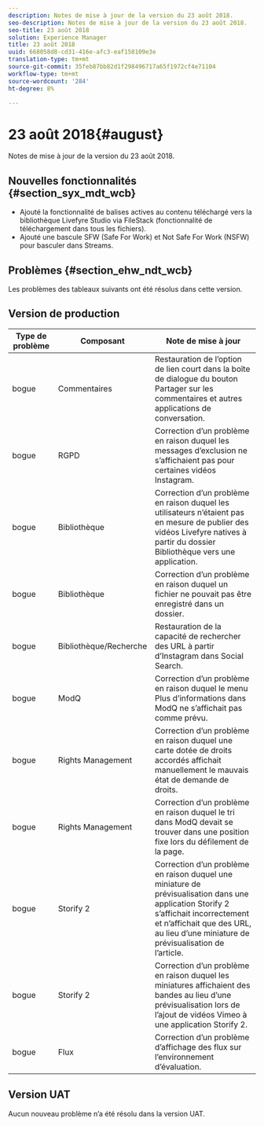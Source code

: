 ```yaml
---
description: Notes de mise à jour de la version du 23 août 2018.
seo-description: Notes de mise à jour de la version du 23 août 2018.
seo-title: 23 août 2018
solution: Experience Manager
title: 23 août 2018
uuid: 668058d8-cd31-416e-afc3-eaf158109e3e
translation-type: tm+mt
source-git-commit: 35feb87bb82d1f298496717a65f1972cf4e71104
workflow-type: tm+mt
source-wordcount: '284'
ht-degree: 8%

---
```



# 23 août 2018{#august}

Notes de mise à jour de la version du 23 août 2018.

## Nouvelles fonctionnalités {#section_syx_mdt_wcb}

* Ajouté la fonctionnalité de balises actives au contenu téléchargé vers la bibliothèque Livefyre Studio via FileStack (fonctionnalité de téléchargement dans tous les fichiers).
* Ajouté une bascule SFW (Safe For Work) et Not Safe For Work (NSFW) pour basculer dans Streams.

## Problèmes {#section_ehw_ndt_wcb}

Les problèmes des tableaux suivants ont été résolus dans cette version.

## Version de production

| **Type de problème** | **Composant** | **Note de mise à jour** |
|---|---|---|
| bogue | Commentaires | Restauration de l’option de lien court dans la boîte de dialogue du bouton Partager sur les commentaires et autres applications de conversation. |
| bogue | RGPD | Correction d’un problème en raison duquel les messages d’exclusion ne s’affichaient pas pour certaines vidéos Instagram. |
| bogue | Bibliothèque | Correction d’un problème en raison duquel les utilisateurs n’étaient pas en mesure de publier des vidéos Livefyre natives à partir du dossier Bibliothèque vers une application. |
| bogue | Bibliothèque | Correction d’un problème en raison duquel un fichier ne pouvait pas être enregistré dans un dossier. |
| bogue | Bibliothèque/Recherche | Restauration de la capacité de rechercher des URL à partir d’Instagram dans Social Search. |
| bogue | ModQ | Correction d’un problème en raison duquel le menu Plus d’informations dans ModQ ne s’affichait pas comme prévu. |
| bogue | Rights Management | Correction d’un problème en raison duquel une carte dotée de droits accordés affichait manuellement le mauvais état de demande de droits. |
| bogue | Rights Management | Correction d’un problème en raison duquel le tri dans ModQ devait se trouver dans une position fixe lors du défilement de la page. |
| bogue | Storify 2 | Correction d’un problème en raison duquel une miniature de prévisualisation dans une application Storify 2 s’affichait incorrectement et n’affichait que des URL, au lieu d’une miniature de prévisualisation de l’article. |
| bogue | Storify 2 | Correction d’un problème en raison duquel les miniatures affichaient des bandes au lieu d’une prévisualisation lors de l’ajout de vidéos Vimeo à une application Storify 2. |
| bogue | Flux | Correction d’un problème d’affichage des flux sur l’environnement d’évaluation. |

## Version UAT

Aucun nouveau problème n’a été résolu dans la version UAT.
